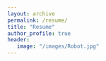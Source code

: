 ```yaml
---
layout: archive
permalink: /resume/
title: "Resume"
author_profile: true
header:
   image: "/images/Robot.jpg"
---
```

